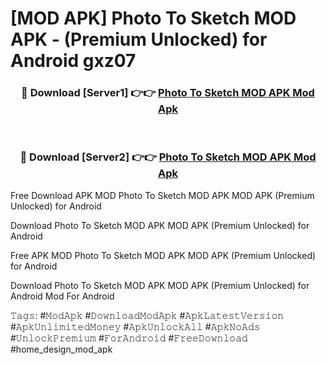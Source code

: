 # [MOD APK] Photo To Sketch MOD APK - (Premium Unlocked) for Android gxz07



<div align="center">
<h3>🔴 Download [Server1] 👉👉 <a href="https://momento.my/?title=Photo_To_Sketch_MOD_APK">Photo To Sketch MOD APK Mod Apk</a></h3><br>

<h3>🔴 Download [Server2] 👉👉 <a href="https://momento.my/?title=Photo_To_Sketch_MOD_APK">Photo To Sketch MOD APK Mod Apk</a></h3>
</div>



Free Download APK MOD Photo To Sketch MOD APK MOD APK (Premium Unlocked) for Android

Download Photo To Sketch MOD APK MOD APK (Premium Unlocked) for Android

Free APK MOD Photo To Sketch MOD APK MOD APK (Premium Unlocked) for Android

Download Photo To Sketch MOD APK MOD APK (Premium Unlocked) for Android Mod For Android

𝚃𝚊𝚐𝚜: #𝙼𝚘𝚍𝙰𝚙𝚔 #𝙳𝚘𝚠𝚗𝚕𝚘𝚊𝚍𝙼𝚘𝚍𝙰𝚙𝚔 #𝙰𝚙𝚔𝙻𝚊𝚝𝚎𝚜𝚝𝚅𝚎𝚛𝚜𝚒𝚘𝚗 #𝙰𝚙𝚔𝚄𝚗𝚕𝚒𝚖𝚒𝚝𝚎𝚍𝙼𝚘𝚗𝚎𝚢 #𝙰𝚙𝚔𝚄𝚗𝚕𝚘𝚌𝚔𝙰𝚕𝚕 #𝙰𝚙𝚔𝙽𝚘𝙰𝚍𝚜 #𝚄𝚗𝚕𝚘𝚌𝚔𝙿𝚛𝚎𝚖𝚒𝚞𝚖 #𝙵𝚘𝚛𝙰𝚗𝚍𝚛𝚘𝚒𝚍 #𝙵𝚛𝚎𝚎𝙳𝚘𝚠𝚗𝚕𝚘𝚊𝚍 #home_design_mod_apk
